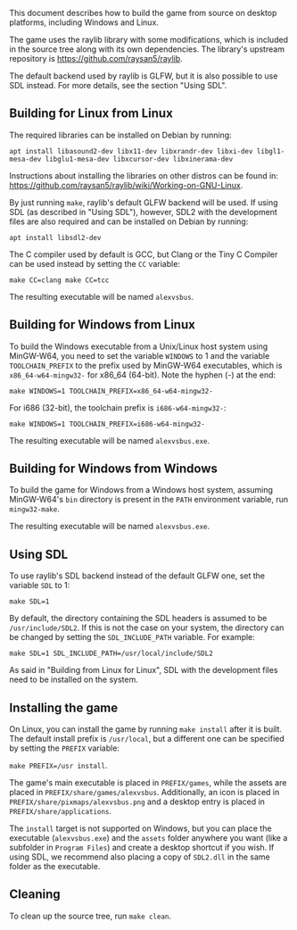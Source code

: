 This document describes how to build the game from source on desktop platforms,
including Windows and Linux.

The game uses the raylib library with some modifications, which is included in
the source tree along with its own dependencies. The library's upstream
repository is https://github.com/raysan5/raylib.

The default backend used by raylib is GLFW, but it is also possible to use SDL
instead. For more details, see the section "Using SDL".


## Building for Linux from Linux ##

The required libraries can be installed on Debian by running:

``
apt install libasound2-dev libx11-dev libxrandr-dev libxi-dev libgl1-mesa-dev libglu1-mesa-dev libxcursor-dev libxinerama-dev
``

Instructions about installing the libraries on other distros can be found in:
https://github.com/raysan5/raylib/wiki/Working-on-GNU-Linux.

By just running ``make``, raylib's default GLFW backend will be used. If using
SDL (as described in "Using SDL"), however, SDL2 with the development files
are also required and can be installed on Debian by running:

``
apt install libsdl2-dev
``

The C compiler used by default is GCC, but Clang or the Tiny C Compiler can be
used instead by setting the ``CC`` variable:

``
make CC=clang
make CC=tcc
``

The resulting executable will be named ``alexvsbus``.


## Building for Windows from Linux ##

To build the Windows executable from a Unix/Linux host system using MinGW-W64,
you need to set the variable ``WINDOWS`` to 1 and the variable
``TOOLCHAIN_PREFIX`` to the prefix used by MinGW-W64 executables, which is
``x86_64-w64-mingw32-`` for x86_64 (64-bit). Note the hyphen (-) at the end:

``make WINDOWS=1 TOOLCHAIN_PREFIX=x86_64-w64-mingw32-``

For i686 (32-bit), the toolchain prefix is ``i686-w64-mingw32-``:

``make WINDOWS=1 TOOLCHAIN_PREFIX=i686-w64-mingw32-``

The resulting executable will be named ``alexvsbus.exe``.


## Building for Windows from Windows ##

To build the game for Windows from a Windows host system, assuming MinGW-W64's
``bin`` directory is present in the ``PATH`` environment variable, run
``mingw32-make``.

The resulting executable will be named ``alexvsbus.exe``.


## Using SDL ##

To use raylib's SDL backend instead of the default GLFW one, set the variable
``SDL`` to 1:

``make SDL=1``

By default, the directory containing the SDL headers is assumed to be
``/usr/include/SDL2``. If this is not the case on your system, the directory
can be changed by setting the ``SDL_INCLUDE_PATH`` variable. For example:

``make SDL=1 SDL_INCLUDE_PATH=/usr/local/include/SDL2``

As said in "Building from Linux for Linux", SDL with the development files need
to be installed on the system.


## Installing the game ##

On Linux, you can install the game by running ``make install`` after it is
built. The default install prefix is ``/usr/local``, but a different one can
be specified by setting the ``PREFIX`` variable:

``make PREFIX=/usr install``.

The game's main executable is placed in ``PREFIX/games``, while the assets are
placed in ``PREFIX/share/games/alexvsbus``. Additionally, an icon is placed in
``PREFIX/share/pixmaps/alexvsbus.png`` and a desktop entry is placed in
``PREFIX/share/applications``.

The ``install`` target is not supported on Windows, but you can place the
executable (``alexvsbus.exe``) and the ``assets`` folder anywhere you want
(like a subfolder in ``Program Files``) and create a desktop shortcut if you
wish. If using SDL, we recommend also placing a copy of ``SDL2.dll`` in the
same folder as the executable.


## Cleaning ##

To clean up the source tree, run ``make clean``.

